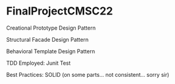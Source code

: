 # FinalProjectCMSC22

 Creational Prototype Design Pattern
 
 Structural Facade Design Pattern
 
 Behavioral Template Design Pattern


TDD Employed:
  Junit Test
  
Best Practices:
  SOLID (on some parts... not consistent... sorry sir)
